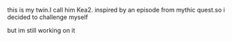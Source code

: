 this is my twin.I call him Kea2.
inspired by an episode from mythic quest.so i decided to challenge myself

but im still working on it
